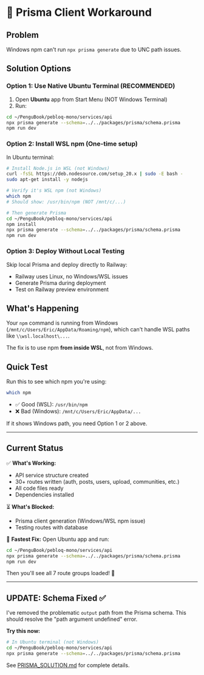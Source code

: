 # 🔧 Prisma Client Workaround

## Problem
Windows npm can't run `npx prisma generate` due to UNC path issues.

## Solution Options

### Option 1: Use Native Ubuntu Terminal (RECOMMENDED)

1. Open **Ubuntu** app from Start Menu (NOT Windows Terminal)
2. Run:
```bash
cd ~/PenguBook/pebloq-mono/services/api
npx prisma generate --schema=../../packages/prisma/schema.prisma
npm run dev
```

### Option 2: Install WSL npm (One-time setup)

In Ubuntu terminal:
```bash
# Install Node.js in WSL (not Windows)
curl -fsSL https://deb.nodesource.com/setup_20.x | sudo -E bash -
sudo apt-get install -y nodejs

# Verify it's WSL npm (not Windows)
which npm
# Should show: /usr/bin/npm (NOT /mnt/c/...)

# Then generate Prisma
cd ~/PenguBook/pebloq-mono/services/api
npm install
npx prisma generate --schema=../../packages/prisma/schema.prisma
npm run dev
```

### Option 3: Deploy Without Local Testing

Skip local Prisma and deploy directly to Railway:
- Railway uses Linux, no Windows/WSL issues
- Generate Prisma during deployment
- Test on Railway preview environment

## What's Happening

Your `npm` command is running from Windows (`/mnt/c/Users/Eric/AppData/Roaming/npm`), which can't handle WSL paths like `\\wsl.localhost\...`.

The fix is to use npm **from inside WSL**, not from Windows.

## Quick Test

Run this to see which npm you're using:
```bash
which npm
```

- ✅ Good (WSL): `/usr/bin/npm`
- ❌ Bad (Windows): `/mnt/c/Users/Eric/AppData/...`

If it shows Windows path, you need Option 1 or 2 above.

---

## Current Status

✅ **What's Working:**
- API service structure created
- 30+ routes written (auth, posts, users, upload, communities, etc.)
- All code files ready
- Dependencies installed

⏳ **What's Blocked:**
- Prisma client generation (Windows/WSL npm issue)
- Testing routes with database

🎯 **Fastest Fix:**
Open Ubuntu app and run:
```bash
cd ~/PenguBook/pebloq-mono/services/api
npx prisma generate --schema=../../packages/prisma/schema.prisma
npm run dev
```

Then you'll see all 7 route groups loaded! 🚀

---

## UPDATE: Schema Fixed ✅

I've removed the problematic `output` path from the Prisma schema. This should resolve the "path argument undefined" error.

**Try this now:**
```bash
# In Ubuntu terminal (not Windows)
cd ~/PenguBook/pebloq-mono/services/api
npx prisma generate --schema=../../packages/prisma/schema.prisma
```

See [PRISMA_SOLUTION.md](./PRISMA_SOLUTION.md) for complete details.
